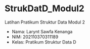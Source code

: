 # StrukDatD_Modul2

Latihan Pratikum Struktur Data Modul 2
- Nama: Larynt Sawfa Kenanga
- NIM: 202110370311189
- Kelas: Pratikum Struktur Data D
